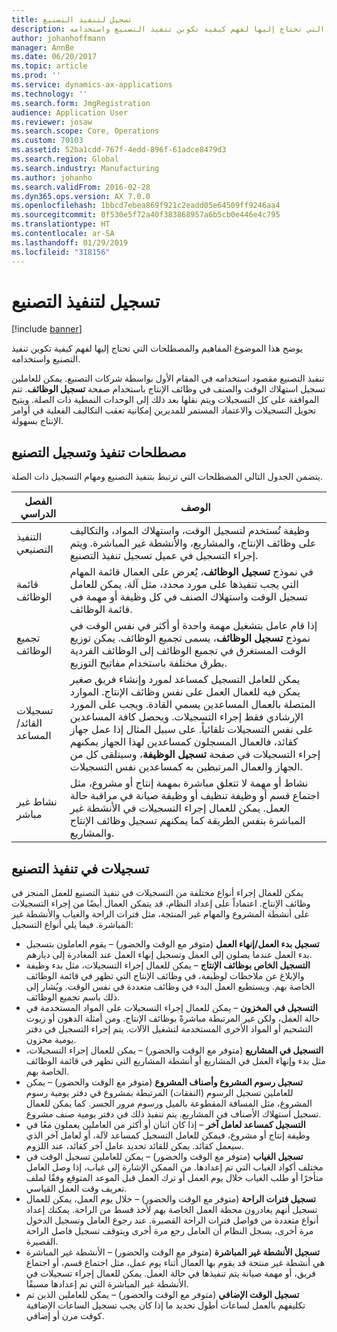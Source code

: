 ```yaml
---
title: تسجيل لتنفيذ التصنيع
description: يوضح هذا الموضوع المفاهيم والمصطلحات التي تحتاج إليها لفهم كيفية تكوين تنفيذ التصنيع‬ واستخدامه.
author: johanhoffmann
manager: AnnBe
ms.date: 06/20/2017
ms.topic: article
ms.prod: ''
ms.service: dynamics-ax-applications
ms.technology: ''
ms.search.form: JmgRegistration
audience: Application User
ms.reviewer: josaw
ms.search.scope: Core, Operations
ms.custom: 70103
ms.assetid: 52ba1cdd-767f-4edd-896f-61adce8479d3
ms.search.region: Global
ms.search.industry: Manufacturing
ms.author: johanho
ms.search.validFrom: 2016-02-28
ms.dyn365.ops.version: AX 7.0.0
ms.openlocfilehash: 1bbcd7ebea869f921c2eadd05e64509ff9246aa4
ms.sourcegitcommit: 0f530e5f72a40f383868957a6b5cb0e446e4c795
ms.translationtype: HT
ms.contentlocale: ar-SA
ms.lasthandoff: 01/29/2019
ms.locfileid: "318156"
---
```

# <a name="registration-for-manufacturing-execution"></a>تسجيل لتنفيذ التصنيع

[!include [banner](../includes/banner.md)]

يوضح هذا الموضوع المفاهيم والمصطلحات التي تحتاج إليها لفهم كيفية تكوين تنفيذ التصنيع‬ واستخدامه. 

تنفيذ التصنيع مقصود استخدامه في المقام الأول بواسطة شركات التصنيع. يمكن للعاملين تسجيل استهلاك الوقت والصنف في وظائف الإنتاج باستخدام صفحة **تسجيل الوظائف**. تتم الموافقة على كل التسجيلات ويتم نقلها بعد ذلك إلى الوحدات النمطية ذات الصلة. ويتيح تحويل التسجيلات والاعتماد المستمر للمديرين إمكانية تعقب التكاليف الفعلية في أوامر الإنتاج بسهولة.

## <a name="manufacturing-execution-and-registration-terminology"></a>مصطلحات تنفيذ وتسجيل التصنيع
يتضمن الجدول التالي المصطلحات التي ترتبط بتنفيذ التصنيع ومهام التسجيل ذات الصلة.

| الفصل الدراسي                          | ‏‏الوصف                                                                                                                                                                                                                                                                                                                                                                                                                                                                                                                                                                                           |
|-------------------------------|-------------------------------------------------------------------------------------------------------------------------------------------------------------------------------------------------------------------------------------------------------------------------------------------------------------------------------------------------------------------------------------------------------------------------------------------------------------------------------------------------------------------------------------------------------------------------------------------------------|
| التنفيذ التصنيعي       | وظيفة تُستخدم لتسجيل الوقت، واستهلاك المواد، والتكاليف على وظائف الإنتاج، والمشاريع، والأنشطة غير المباشرة. ويتم إجراء التسجيل في عميل تسجيل تنفيذ التصنيع.                                                                                                                                                                                                                                                                                                                                                                                                   |
| قائمة الوظائف                      | في نموذج **تسجيل الوظائف**، يُعرض على العمال قائمة المهام التي يجب تنفيذها على مورد محدد، مثل آلة. يمكن للعامل تسجيل الوقت واستهلاك الصنف في كل وظيفة أو مهمة في قائمة الوظائف.                                                                                                                                                                                                                                                                                                                                                                           |
| تجميع الوظائف                  | إذا قام عامل بتشغيل مهمة واحدة أو أكثر في نفس الوقت في نموذج **تسجيل الوظائف**، يسمى تجميع الوظائف. يمكن توزيع الوقت المستغرق في تجميع الوظائف إلى الوظائف الفردية بطرق مختلفة باستخدام مفاتيح التوزيع.                                                                                                                                                                                                                                                                                                                                                         |
| تسجيلات القائد/المساعد | يمكن للعامل التسجيل كمساعد لمورد وإنشاء فريق صغير يمكن فيه للعمال العمل على نفس وظائف الإنتاج. الموارد المتصلة بالعمال المساعدين يسمي القادة. ويجب على المورد الإرشادي فقط إجراء التسجيلات. ويحصل كافة المساعدين على نفس التسجيلات تلقائياً. على سبيل المثال إذا عمل جهاز كقائد، فالعمال المسجلون كمساعدين لهذا الجهاز يمكنهم إجراء التسجيلات في صفحة **تسجيل الوظيفة**، وسيتلقى كل من الجهاز والعمال المرتبطين به كمساعدين نفس التسجيلات. |
| نشاط غير مباشر             | نشاط أو مهمة لا تتعلق مباشرة بمهمة إنتاج أو مشروع، مثل اجتماع قسم أو وظيفة تنظيف أو وظيفة صيانة في مراقبة حالة العمل. يمكن للعمال إجراء التسجيلات في الأنشطة غير المباشرة بنفس الطريقة كما يمكنهم تسجيل وظائف الإنتاج والمشاريع.                                                                                                                                                                                                                                                                                                |

## <a name="registrations-in-manufacturing-execution"></a>تسجيلات في تنفيذ التصنيع
يمكن للعمال إجراء أنواع مختلفة من التسجيلات في تنفيذ التصنيع للعمل المنجز في وظائف الإنتاج. اعتماداً على إعداد النظام، قد يتمكن العمال أيضًا من إجراء التسجيلات على أنشطة المشروع والمهام غير المنتجة، مثل فترات الراحة والغياب والأنشطة غير المباشرة. فيما يلي أنواع التسجيل:

-   **تسجيل بدء العمل/إنهاء العمل‬** (متوفر مع الوقت والحضور) – يقوم العاملون بتسجيل بدء العمل عندما يصلون إلى العمل وتسجيل إنهاء العمل عند المغادرة إلى ديارهم.
-   **التسجيل الخاص بوظائف الإنتاج‬** – يمكن للعمال إجراء التسجيلات، مثل بدء وظيفة والإبلاغ عن ملاحظات لوظيفة، في وظائف الإنتاج التي تظهر في قائمة الوظائف الخاصة بهم. ويستطيع العمل البدء في وظائف متعددة في نفس الوقت. ويُشار إلى ذلك باسم تجميع الوظائف.
-   **التسجيل في المخزون‬** – يمكن للعمال إجراء التسجيلات على المواد المستخدمة في حالة العمل، ولكن غير المرتبطة مباشرةً بوظائف الإنتاج. ومن أمثلة الدهون أو زيوت التشحيم أو المواد الأخرى المستخدمة لتشغيل الآلات. يتم إجراء التسجيل في دفتر يومية مخزون.
-   **التسجيل في المشاريع** (متوفر مع الوقت والحضور) – يمكن للعمال إجراء التسجيلات، مثل بدء وإنهاء العمل في المشاريع أو أنشطة المشاريع التي تظهر في قائمة الوظائف الخاصة بهم.
-   **تسجيل رسوم المشروع وأصناف المشروع** (متوفر مع الوقت والحضور) – يمكن للعاملين تسجيل الرسوم (النفقات) المرتبطة بمشروع في دفتر يومية رسوم المشروع، مثل المسافة المقطوعة بالميل ورسوم مرور الجسر. كما يمكن للعمال تسجيل استهلاك الأصناف في المشاريع. يتم تنفيذ ذلك في دفتر يومية صنف مشروع.
-   **‏‫التسجيل كمساعد لعامل آخر‬** – إذا كان اثنان أو أكثر من العاملين يعملون معًا في وظيفة إنتاج أو مشروع، فيمكن للعامل التسجيل كمساعد لآلة، أو لعامل آخر الذي سيعمل كقائد. يمكن للقائد تحديد عامل آخر كقائد، عند اللزوم.
-   **تسجيل الغياب** (متوفر مع الوقت والحضور) – يمكن للعاملين تسجيل الوقت في مختلف أكواد الغياب التي تم إعدادها. من الممكن الإشارة إلى غياب، إذا وصل العامل متأخرًا أو طلب الغياب خلال يوم العمل أو ترك العمل قبل الموعد المتوقع وفقًا لملف تعريف وقت العمل القياسي.
-   **تسجيل فترات الراحة** (متوفر مع الوقت والحضور) – خلال يوم العمل، يمكن للعمال تسجيل  أنهم يغادرون محطة العمل الخاصة بهم لأخذ قسط من الراحة. يمكنك إعداد أنواع متعددة من فواصل فترات الراحة القصيرة. عند رجوع العامل وتسجيل الدخول مرة أخرى، يسجل النظام أن العامل رجع مرة أخرى ويتوقف تسجيل فاصل الراحة القصيرة.
-   **تسجيل الأنشطة غير المباشرة** (متوفر مع الوقت والحضور) – الأنشطة غير المباشرة هي أنشطة غير منتجة قد يقوم بها العمال أثناء يوم عمل، مثل اجتماع قسم، أو اجتماع فريق، أو مهمة صيانة يتم تنفيذها في حالة العمل. يمكن للعمال إجراء تسجيلات في الأنشطة غير المباشرة التي تم إعدادها مسبقًا.
-   **تسجيل الوقت الإضافي** (متوفر مع الوقت والحضور) – يمكن للعاملين الذين تم تكليفهم بالعمل لساعات أطول تحديد ما إذا كان يجب تسجيل الساعات الإضافية كوقت مرن أو إضافي.





